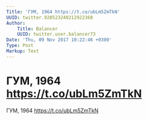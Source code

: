 ```yaml
---
Title: 'ГУМ, 1964 https://t.co/ubLm5ZmTkN'
UUID: twitter.928523240212922368
Author:
    Title: Balancer
    UUID: twitter.user.balancer73
Date: 'Thu, 09 Nov 2017 10:22:46 +0300'
Type: Post
Markup: Text
---
```


# ГУМ, 1964 https://t.co/ubLm5ZmTkN

ГУМ, 1964 https://t.co/ubLm5ZmTkN